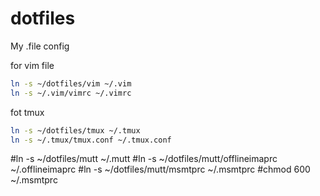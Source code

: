 # dotfiles
My .file config

for vim file
```bash
ln -s ~/dotfiles/vim ~/.vim
ln -s ~/.vim/vimrc ~/.vimrc
```

fot tmux
```bash
ln -s ~/dotfiles/tmux ~/.tmux
ln -s ~/.tmux/tmux.conf ~/.tmux.conf
```
#ln -s  ~/dotfiles/mutt ~/.mutt
#ln -s ~/dotfiles/mutt/offlineimaprc ~/.offlineimaprc
#ln -s ~/dotfiles/mutt/msmtprc ~/.msmtprc
#chmod 600 ~/.msmtprc

